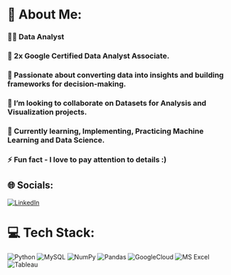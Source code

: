 
# 💫 About Me:

### 👩‍💻 Data Analyst  <br>
### 🚀 2x Google Certified Data Analyst Associate. <br>
### 🎯 Passionate about converting data into insights and building frameworks for decision-making. <br>
### 👯 I’m looking to collaborate on Datasets for Analysis and Visualization projects. <br>
### 🌱 Currently learning, Implementing, Practicing  Machine Learning and Data Science. <br>
### ⚡ Fun fact - I love to pay attention to details :)


## 🌐 Socials:
 [![LinkedIn](https://img.shields.io/badge/LinkedIn-0077B5?style=for-the-badge&logo=linkedin&logoColor=white)](https://www.linkedin.com/in/vinodgoraguddi/) 

# 💻 Tech Stack:
![Python](https://img.shields.io/badge/Python-3776AB?style=for-the-badge&logo=python&logoColor=white) ![MySQL](https://img.shields.io/badge/MySQL-005C84?style=for-the-badge&logo=mysql&logoColor=white) ![NumPy](https://img.shields.io/badge/numpy-%23013243.svg?style=flat-square&logo=numpy&logoColor=white) ![Pandas](https://img.shields.io/badge/pandas-%23150458.svg?style=flat-square&logo=pandas&logoColor=white) ![GoogleCloud](	https://img.shields.io/badge/Google_Cloud-4285F4?style=for-the-badge&logo=google-cloud&logoColor=white) ![MS Excel](https://img.shields.io/badge/Microsoft_Excel-217346?style=for-the-badge&logo=microsoft-excel&logoColor=white) 
![Tableau](https://img.shields.io/badge/Tableau-E97627?style=for-the-badge&logo=Tableau&logoColor=white)




<!-- Proudly created with GPRM ( https://gprm.itsvg.in ) -->
